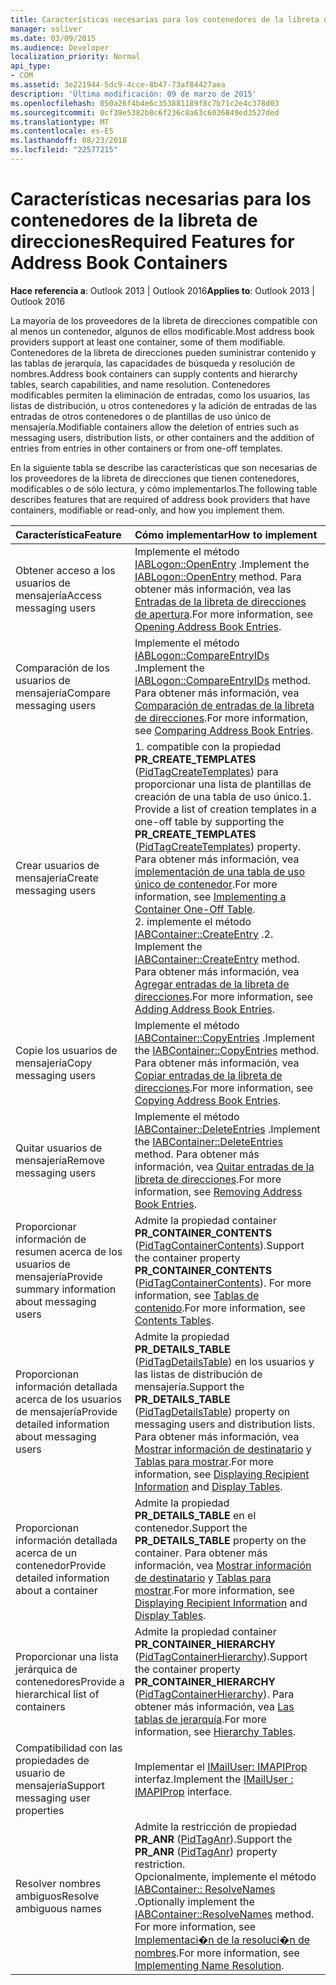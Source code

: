 ```yaml
---
title: Características necesarias para los contenedores de la libreta de direcciones
manager: soliver
ms.date: 03/09/2015
ms.audience: Developer
localization_priority: Normal
api_type:
- COM
ms.assetid: 3e221944-5dc9-4cce-8b47-73af84427aea
description: 'Última modificación: 09 de marzo de 2015'
ms.openlocfilehash: 050a26f4b4e6c353881189f8c7b71c2e4c378d03
ms.sourcegitcommit: 0cf39e5382b8c6f236c8a63c6036849ed3527ded
ms.translationtype: MT
ms.contentlocale: es-ES
ms.lasthandoff: 08/23/2018
ms.locfileid: "22577215"
---
```

# <a name="required-features-for-address-book-containers"></a><span data-ttu-id="5135a-103">Características necesarias para los contenedores de la libreta de direcciones</span><span class="sxs-lookup"><span data-stu-id="5135a-103">Required Features for Address Book Containers</span></span>

  
  
<span data-ttu-id="5135a-104">**Hace referencia a**: Outlook 2013 | Outlook 2016</span><span class="sxs-lookup"><span data-stu-id="5135a-104">**Applies to**: Outlook 2013 | Outlook 2016</span></span> 
  
<span data-ttu-id="5135a-105">La mayoría de los proveedores de la libreta de direcciones compatible con al menos un contenedor, algunos de ellos modificable.</span><span class="sxs-lookup"><span data-stu-id="5135a-105">Most address book providers support at least one container, some of them modifiable.</span></span> <span data-ttu-id="5135a-106">Contenedores de la libreta de direcciones pueden suministrar contenido y las tablas de jerarquía, las capacidades de búsqueda y resolución de nombres.</span><span class="sxs-lookup"><span data-stu-id="5135a-106">Address book containers can supply contents and hierarchy tables, search capabilities, and name resolution.</span></span> <span data-ttu-id="5135a-107">Contenedores modificables permiten la eliminación de entradas, como los usuarios, las listas de distribución, u otros contenedores y la adición de entradas de las entradas de otros contenedores o de plantillas de uso único de mensajería.</span><span class="sxs-lookup"><span data-stu-id="5135a-107">Modifiable containers allow the deletion of entries such as messaging users, distribution lists, or other containers and the addition of entries from entries in other containers or from one-off templates.</span></span>
  
<span data-ttu-id="5135a-108">En la siguiente tabla se describe las características que son necesarias de los proveedores de la libreta de direcciones que tienen contenedores, modificables o de sólo lectura, y cómo implementarlos.</span><span class="sxs-lookup"><span data-stu-id="5135a-108">The following table describes features that are required of address book providers that have containers, modifiable or read-only, and how you implement them.</span></span>
  
|<span data-ttu-id="5135a-109">**Característica**</span><span class="sxs-lookup"><span data-stu-id="5135a-109">**Feature**</span></span>|<span data-ttu-id="5135a-110">**Cómo implementar**</span><span class="sxs-lookup"><span data-stu-id="5135a-110">**How to implement**</span></span>|
|:-----|:-----|
|<span data-ttu-id="5135a-111">Obtener acceso a los usuarios de mensajería</span><span class="sxs-lookup"><span data-stu-id="5135a-111">Access messaging users</span></span>  <br/> |<span data-ttu-id="5135a-112">Implemente el método [IABLogon::OpenEntry](iablogon-openentry.md) .</span><span class="sxs-lookup"><span data-stu-id="5135a-112">Implement the [IABLogon::OpenEntry](iablogon-openentry.md) method.</span></span> <span data-ttu-id="5135a-113">Para obtener más información, vea las [Entradas de la libreta de direcciones de apertura](opening-address-book-entries.md).</span><span class="sxs-lookup"><span data-stu-id="5135a-113">For more information, see [Opening Address Book Entries](opening-address-book-entries.md).</span></span>  <br/> |
|<span data-ttu-id="5135a-114">Comparación de los usuarios de mensajería</span><span class="sxs-lookup"><span data-stu-id="5135a-114">Compare messaging users</span></span>  <br/> |<span data-ttu-id="5135a-115">Implemente el método [IABLogon::CompareEntryIDs](iablogon-compareentryids.md) .</span><span class="sxs-lookup"><span data-stu-id="5135a-115">Implement the [IABLogon::CompareEntryIDs](iablogon-compareentryids.md) method.</span></span> <span data-ttu-id="5135a-116">Para obtener más información, vea [Comparación de entradas de la libreta de direcciones](comparing-address-book-entries.md).</span><span class="sxs-lookup"><span data-stu-id="5135a-116">For more information, see [Comparing Address Book Entries](comparing-address-book-entries.md).</span></span>  <br/> |
|<span data-ttu-id="5135a-117">Crear usuarios de mensajería</span><span class="sxs-lookup"><span data-stu-id="5135a-117">Create messaging users</span></span>  <br/> |<span data-ttu-id="5135a-118">1. compatible con la propiedad **PR_CREATE_TEMPLATES** ([PidTagCreateTemplates](pidtagcreatetemplates-canonical-property.md)) para proporcionar una lista de plantillas de creación de una tabla de uso único.</span><span class="sxs-lookup"><span data-stu-id="5135a-118">1. Provide a list of creation templates in a one-off table by supporting the **PR_CREATE_TEMPLATES** ([PidTagCreateTemplates](pidtagcreatetemplates-canonical-property.md)) property.</span></span> <span data-ttu-id="5135a-119">Para obtener más información, vea [implementación de una tabla de uso único de contenedor](implementing-a-container-one-off-table.md).</span><span class="sxs-lookup"><span data-stu-id="5135a-119">For more information, see [Implementing a Container One-Off Table](implementing-a-container-one-off-table.md).</span></span>  <br/> <span data-ttu-id="5135a-120">2. implemente el método [IABContainer::CreateEntry](iabcontainer-createentry.md) .</span><span class="sxs-lookup"><span data-stu-id="5135a-120">2. Implement the [IABContainer::CreateEntry](iabcontainer-createentry.md) method.</span></span> <span data-ttu-id="5135a-121">Para obtener más información, vea [Agregar entradas de la libreta de direcciones](adding-address-book-entries.md).</span><span class="sxs-lookup"><span data-stu-id="5135a-121">For more information, see [Adding Address Book Entries](adding-address-book-entries.md).</span></span>  <br/> |
|<span data-ttu-id="5135a-122">Copie los usuarios de mensajería</span><span class="sxs-lookup"><span data-stu-id="5135a-122">Copy messaging users</span></span>  <br/> |<span data-ttu-id="5135a-123">Implemente el método [IABContainer::CopyEntries](iabcontainer-copyentries.md) .</span><span class="sxs-lookup"><span data-stu-id="5135a-123">Implement the [IABContainer::CopyEntries](iabcontainer-copyentries.md) method.</span></span> <span data-ttu-id="5135a-124">Para obtener más información, vea [Copiar entradas de la libreta de direcciones](copying-address-book-entries.md).</span><span class="sxs-lookup"><span data-stu-id="5135a-124">For more information, see [Copying Address Book Entries](copying-address-book-entries.md).</span></span>  <br/> |
|<span data-ttu-id="5135a-125">Quitar usuarios de mensajería</span><span class="sxs-lookup"><span data-stu-id="5135a-125">Remove messaging users</span></span>  <br/> |<span data-ttu-id="5135a-126">Implemente el método [IABContainer::DeleteEntries](iabcontainer-deleteentries.md) .</span><span class="sxs-lookup"><span data-stu-id="5135a-126">Implement the [IABContainer::DeleteEntries](iabcontainer-deleteentries.md) method.</span></span> <span data-ttu-id="5135a-127">Para obtener más información, vea [Quitar entradas de la libreta de direcciones](removing-address-book-entries.md).</span><span class="sxs-lookup"><span data-stu-id="5135a-127">For more information, see [Removing Address Book Entries](removing-address-book-entries.md).</span></span>  <br/> |
|<span data-ttu-id="5135a-128">Proporcionar información de resumen acerca de los usuarios de mensajería</span><span class="sxs-lookup"><span data-stu-id="5135a-128">Provide summary information about messaging users</span></span>  <br/> |<span data-ttu-id="5135a-129">Admite la propiedad container **PR_CONTAINER_CONTENTS** ([PidTagContainerContents](pidtagcontainercontents-canonical-property.md)).</span><span class="sxs-lookup"><span data-stu-id="5135a-129">Support the container property **PR_CONTAINER_CONTENTS** ([PidTagContainerContents](pidtagcontainercontents-canonical-property.md)).</span></span> <span data-ttu-id="5135a-130">For more information, see [Tablas de contenido](contents-tables.md).</span><span class="sxs-lookup"><span data-stu-id="5135a-130">For more information, see [Contents Tables](contents-tables.md).</span></span>  <br/> |
|<span data-ttu-id="5135a-131">Proporcionan información detallada acerca de los usuarios de mensajería</span><span class="sxs-lookup"><span data-stu-id="5135a-131">Provide detailed information about messaging users</span></span>  <br/> |<span data-ttu-id="5135a-132">Admite la propiedad **PR_DETAILS_TABLE** ([PidTagDetailsTable](pidtagdetailstable-canonical-property.md)) en los usuarios y las listas de distribución de mensajería.</span><span class="sxs-lookup"><span data-stu-id="5135a-132">Support the **PR_DETAILS_TABLE** ([PidTagDetailsTable](pidtagdetailstable-canonical-property.md)) property on messaging users and distribution lists.</span></span> <span data-ttu-id="5135a-133">Para obtener más información, vea [Mostrar información de destinatario](displaying-recipient-information.md) y [Tablas para mostrar](display-tables.md).</span><span class="sxs-lookup"><span data-stu-id="5135a-133">For more information, see [Displaying Recipient Information](displaying-recipient-information.md) and [Display Tables](display-tables.md).</span></span>  <br/> |
|<span data-ttu-id="5135a-134">Proporcionan información detallada acerca de un contenedor</span><span class="sxs-lookup"><span data-stu-id="5135a-134">Provide detailed information about a container</span></span>  <br/> |<span data-ttu-id="5135a-135">Admite la propiedad **PR_DETAILS_TABLE** en el contenedor.</span><span class="sxs-lookup"><span data-stu-id="5135a-135">Support the **PR_DETAILS_TABLE** property on the container.</span></span> <span data-ttu-id="5135a-136">Para obtener más información, vea [Mostrar información de destinatario](displaying-recipient-information.md) y [Tablas para mostrar](display-tables.md).</span><span class="sxs-lookup"><span data-stu-id="5135a-136">For more information, see [Displaying Recipient Information](displaying-recipient-information.md) and [Display Tables](display-tables.md).</span></span>  <br/> |
|<span data-ttu-id="5135a-137">Proporcionar una lista jerárquica de contenedores</span><span class="sxs-lookup"><span data-stu-id="5135a-137">Provide a hierarchical list of containers</span></span>  <br/> |<span data-ttu-id="5135a-138">Admite la propiedad container **PR_CONTAINER_HIERARCHY** ([PidTagContainerHierarchy](pidtagcontainerhierarchy-canonical-property.md)).</span><span class="sxs-lookup"><span data-stu-id="5135a-138">Support the container property **PR_CONTAINER_HIERARCHY** ([PidTagContainerHierarchy](pidtagcontainerhierarchy-canonical-property.md)).</span></span> <span data-ttu-id="5135a-139">Para obtener más información, vea [Las tablas de jerarquía](hierarchy-tables.md).</span><span class="sxs-lookup"><span data-stu-id="5135a-139">For more information, see [Hierarchy Tables](hierarchy-tables.md).</span></span>  <br/> |
|<span data-ttu-id="5135a-140">Compatibilidad con las propiedades de usuario de mensajería</span><span class="sxs-lookup"><span data-stu-id="5135a-140">Support messaging user properties</span></span>  <br/> |<span data-ttu-id="5135a-141">Implementar el [IMailUser: IMAPIProp](imailuserimapiprop.md) interfaz.</span><span class="sxs-lookup"><span data-stu-id="5135a-141">Implement the [IMailUser : IMAPIProp](imailuserimapiprop.md) interface.</span></span>  <br/> |
|<span data-ttu-id="5135a-142">Resolver nombres ambiguos</span><span class="sxs-lookup"><span data-stu-id="5135a-142">Resolve ambiguous names</span></span>  <br/> | <span data-ttu-id="5135a-143">Admite la restricción de propiedad **PR_ANR** ([PidTagAnr](pidtaganr-canonical-property.md)).</span><span class="sxs-lookup"><span data-stu-id="5135a-143">Support the **PR_ANR** ([PidTagAnr](pidtaganr-canonical-property.md)) property restriction.</span></span>  <br/>  <span data-ttu-id="5135a-144">Opcionalmente, implemente el método [IABContainer:: ResolveNames](iabcontainer-resolvenames.md) .</span><span class="sxs-lookup"><span data-stu-id="5135a-144">Optionally implement the [IABContainer::ResolveNames](iabcontainer-resolvenames.md) method.</span></span> <span data-ttu-id="5135a-145">For more information, see [Implementaci�n de la resoluci�n de nombres](implementing-name-resolution.md).</span><span class="sxs-lookup"><span data-stu-id="5135a-145">For more information, see [Implementing Name Resolution](implementing-name-resolution.md).</span></span>  <br/> |
   

